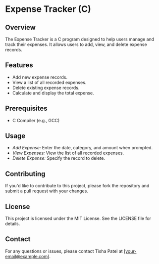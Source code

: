 # Expense Tracker (C)

## Overview
The Expense Tracker is a C program designed to help users manage and track their expenses. It allows users to add, view, and delete expense records.
## Features
- Add new expense records.
- View a list of all recorded expenses.
- Delete existing expense records.
- Calculate and display the total expense.
## Prerequisites
- C Compiler (e.g., GCC)
## Usage 
- *Add Expense:* Enter the date, category, and amount when prompted.
- *View Expenses:* View the list of all recorded expenses.
- *Delete Expense:* Specify the record to delete.
## Contributing
If you'd like to contribute to this project, please fork the repository and submit a pull request with your changes.
## License
This project is licensed under the MIT License. See the LICENSE file for details.
## Contact
For any questions or issues, please contact Tisha Patel at [your-email@example.com].
